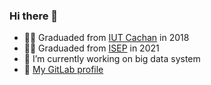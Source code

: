 ### Hi there 👋

- 👨‍🎓 Graduaded from [IUT Cachan](https://www.iut-cachan.universite-paris-saclay.fr/) in 2018
- 👨‍🎓 Graduaded from [ISEP](https://www.isep.fr/) in 2021
- 🔭 I’m currently working on big data system
- 🦊 [My GitLab profile](https://gitlab.com/PierreVerbe)

<!--
**PierreVerbe/PierreVerbe** is a ✨ _special_ ✨ repository because its `README.md` (this file) appears on your GitHub profile.

Here are some ideas to get you started:

- 🔭 I’m currently working on ...
- 🌱 I’m currently learning ...
- 👯 I’m looking to collaborate on ...
- 🤔 I’m looking for help with ...
- 💬 Ask me about ...
- 📫 How to reach me: ...
- 😄 Pronouns: ...
- ⚡ Fun fact: ...
-->
